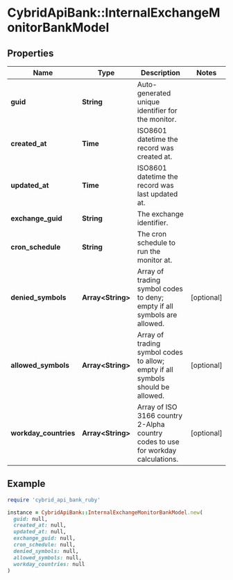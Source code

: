 # CybridApiBank::InternalExchangeMonitorBankModel

## Properties

| Name | Type | Description | Notes |
| ---- | ---- | ----------- | ----- |
| **guid** | **String** | Auto-generated unique identifier for the monitor. |  |
| **created_at** | **Time** | ISO8601 datetime the record was created at. |  |
| **updated_at** | **Time** | ISO8601 datetime the record was last updated at. |  |
| **exchange_guid** | **String** | The exchange identifier. |  |
| **cron_schedule** | **String** | The cron schedule to run the monitor at. |  |
| **denied_symbols** | **Array&lt;String&gt;** | Array of trading symbol codes to deny; empty if all symbols are allowed. | [optional] |
| **allowed_symbols** | **Array&lt;String&gt;** | Array of trading symbol codes to allow; empty if all symbols should be allowed. | [optional] |
| **workday_countries** | **Array&lt;String&gt;** | Array of ISO 3166 country 2-Alpha country codes to use for workday calculations. | [optional] |

## Example

```ruby
require 'cybrid_api_bank_ruby'

instance = CybridApiBank::InternalExchangeMonitorBankModel.new(
  guid: null,
  created_at: null,
  updated_at: null,
  exchange_guid: null,
  cron_schedule: null,
  denied_symbols: null,
  allowed_symbols: null,
  workday_countries: null
)
```

